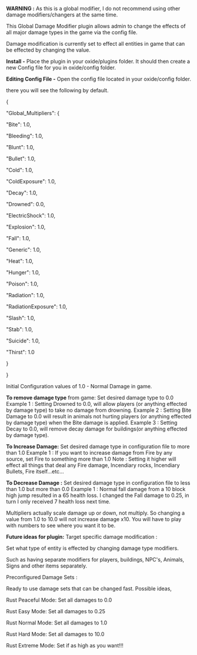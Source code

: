 **WARNING :** As this is a global modifier, I do not recommend using other damage modifiers/changers at the same time.


This Global Damage Modifier plugin allows admin to change the effects of all major damage types in the game via the config file.

Damage modification is currently set to effect all entities in game that can be effected by changing the value.

**Install -** Place the plugin in your oxide/plugins folder. It should then create a new Config file for you in oxide/config folder.

**Editing Config File -** Open the config file located in your oxide/config folder.

there you will see the following by default.


{

  "Global_Multipliers": {

  "Bite": 1.0,

  "Bleeding": 1.0,

  "Blunt": 1.0,

  "Bullet": 1.0,

  "Cold": 1.0,

  "ColdExposure": 1.0,

  "Decay": 1.0,

  "Drowned": 0.0,

  "ElectricShock": 1.0,

  "Explosion": 1.0,

  "Fall": 1.0,

  "Generic": 1.0,

  "Heat": 1.0,

  "Hunger": 1.0,

  "Poison": 1.0,

  "Radiation": 1.0,

  "RadiationExposure": 1.0,

  "Slash": 1.0,

  "Stab": 1.0,

  "Suicide": 1.0,

  "Thirst": 1.0

  }

}


Initial Configuration values of 1.0 - Normal Damage in game.

**To remove damage type** from game: Set desired damage type to 0.0
Example 1 : Setting Drowned to 0.0, will allow players (or anything effected by damage type) to take no damage from drowning.
Example 2 : Setting Bite Damage to 0.0 will result in animals not hurting players (or anything effected by damage type) when the Bite damage is applied.
Example 3 : Setting Decay to 0.0, will remove decay damage for buildings(or anything effected by damage type).

**To Increase Damage:** Set desired damage type in configuration file to more than 1.0
Example 1 : If you want to increase damage from Fire by any source, set Fire to something more than 1.0
Note : Setting it higher will effect all things that deal any Fire damage, Incendiary rocks, Incendiary Bullets, Fire itself...etc...

**To Decrease Damage :** Set desired damage type in configuration file to less than 1.0 but more than 0.0
Example 1 : Normal fall damage from a 10 block high jump resulted in a 65 health loss. I changed the Fall damage to 0.25, in turn I only received 7 health loss next time.


Multipliers actually scale damage up or down, not multiply. So changing a value from 1.0 to 10.0 will not increase damage x10.  You will have to play with numbers to see where you want it to be.

**Future ideas for plugin:**
Target specific damage modification :

Set what type of entity is effected by changing damage type modifiers.

Such as having separate modifiers for players, buildings, NPC's, Animals, Signs and other items separately.

Preconfigured Damage Sets :

Ready to use damage sets that can be changed fast. Possible ideas,


Rust Peaceful Mode: Set all damages to 0.0

Rust Easy Mode: Set all damages to 0.25

Rust Normal Mode: Set all damages to 1.0

Rust Hard Mode: Set all damages to 10.0

Rust Extreme Mode:  Set if as high as you want!!!
